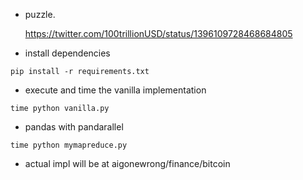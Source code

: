 
+ puzzle.

    https://twitter.com/100trillionUSD/status/1396109728468684805


+ install dependencies
```
pip install -r requirements.txt
```

+ execute and time the vanilla implementation
```
time python vanilla.py
```

+ pandas with pandarallel
```
time python mymapreduce.py
```


+ actual impl will be at aigonewrong/finance/bitcoin
